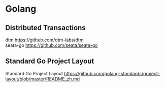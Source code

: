 # Golang

## Distributed Transactions
dtm https://github.com/dtm-labs/dtm   
seata-go https://github.com/seata/seata-go


## Standard Go Project Layout
Standard Go Project Layout https://github.com/golang-standards/project-layout/blob/master/README_zh.md
